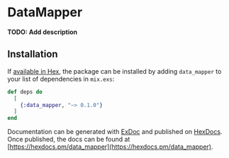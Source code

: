 # DataMapper

**TODO: Add description**

## Installation

If [available in Hex](https://hex.pm/docs/publish), the package can be installed
by adding `data_mapper` to your list of dependencies in `mix.exs`:

```elixir
def deps do
  [
    {:data_mapper, "~> 0.1.0"}
  ]
end
```

Documentation can be generated with [ExDoc](https://github.com/elixir-lang/ex_doc)
and published on [HexDocs](https://hexdocs.pm). Once published, the docs can
be found at [https://hexdocs.pm/data_mapper](https://hexdocs.pm/data_mapper).


